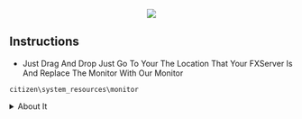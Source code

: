<p align="center">
<img src="https://forum.cfx.re/uploads/default/original/4X/3/1/f/31f52745e02a82d87b50858715844d3daade903d.png">
</p>

## Instructions

- Just Drag And Drop Just Go To Your The Location That Your FXServer Is And Replace The Monitor With Our Monitor

```citizen\system_resources\monitor```


<details>
<summary>About It</summary>
<h1 >Status <img src="https://imgs.search.brave.com/ejMEHzywLx3eeLR5LyBqOaSHP9mR2BnsJO1QJx47zy4/rs:fit:1200:1200:1/g:ce/aHR0cDovL2NsaXBh/cnQtbGlicmFyeS5j/b20vaW1hZ2VzX2sv/Y2hlY2stbWFyay1j/bGlwLWFydC10cmFu/c3BhcmVudC1iYWNr/Z3JvdW5kL2NoZWNr/LW1hcmstY2xpcC1h/cnQtdHJhbnNwYXJl/bnQtYmFja2dyb3Vu/ZC04LnBuZw" height=30; width=30;/></h1>
<h1 >Tested <img src="https://imgs.search.brave.com/ejMEHzywLx3eeLR5LyBqOaSHP9mR2BnsJO1QJx47zy4/rs:fit:1200:1200:1/g:ce/aHR0cDovL2NsaXBh/cnQtbGlicmFyeS5j/b20vaW1hZ2VzX2sv/Y2hlY2stbWFyay1j/bGlwLWFydC10cmFu/c3BhcmVudC1iYWNr/Z3JvdW5kL2NoZWNr/LW1hcmstY2xpcC1h/cnQtdHJhbnNwYXJl/bnQtYmFja2dyb3Vu/ZC04LnBuZw" height=30; width=30;/></h1>
<h1 >Not Updated <img src="https://imgs.search.brave.com/ejMEHzywLx3eeLR5LyBqOaSHP9mR2BnsJO1QJx47zy4/rs:fit:1200:1200:1/g:ce/aHR0cDovL2NsaXBh/cnQtbGlicmFyeS5j/b20vaW1hZ2VzX2sv/Y2hlY2stbWFyay1j/bGlwLWFydC10cmFu/c3BhcmVudC1iYWNr/Z3JvdW5kL2NoZWNr/LW1hcmstY2xpcC1h/cnQtdHJhbnNwYXJl/bnQtYmFja2dyb3Vu/ZC04LnBuZw" height=30; width=30;/></h1>
<b>Description:</b> A QBCore Based Theme For TxAdmin Panel<br>
<b>Credits:</b> Marshy And IDKFORCE<br>
<b>Download:</b> <a href="https://github.com/Marshxan/QBCORE-Monitor/archive/refs/heads/main.zip">Click Me!</a><br><br>
<table style="background-color: #ccc;">
<tr>
<td>
<img src="https://images-ext-1.discordapp.net/external/36B1YLT2EB8sG7GkiwQ-pcqpGHClWaVTleQezVXppoI/https/capy-cdn.xyz/Mfv9cDjaCuGv.png?width=961&height=480"/>
<td>
</tr>

   
   
